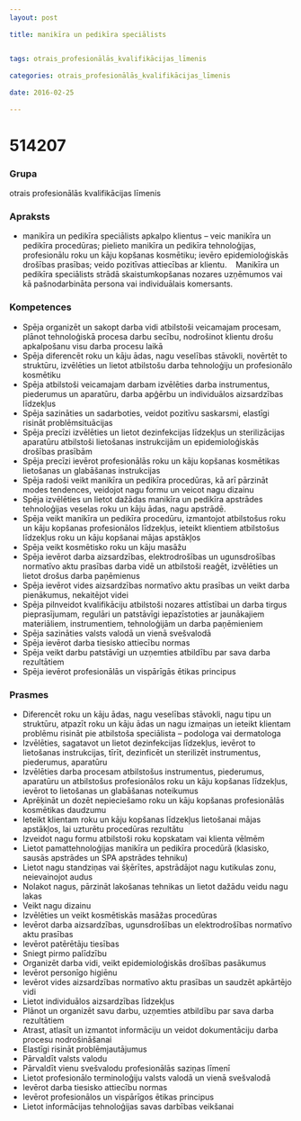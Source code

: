 ```yaml
---
layout: post
    
title: manikīra un pedikīra speciālists

    
tags: otrais_profesionālās_kvalifikācijas_līmenis
    
categories: otrais_profesionālās_kvalifikācijas_līmenis
    
date: 2016-02-25
    
---
```

# 514207

### Grupa
otrais profesionālās kvalifikācijas līmenis


### Apraksts

*  manikīra un pedikīra speciālists apkalpo klientus – veic manikīra un pedikīra procedūras; pielieto manikīra un pedikīra tehnoloģijas, profesionālu roku un kāju kopšanas kosmētiku; ievēro epidemioloģiskās drošības prasības; veido pozitīvas attiecības ar klientu.     Manikīra un pedikīra speciālists strādā skaistumkopšanas nozares uzņēmumos vai kā pašnodarbināta persona vai individuālais komersants.

### Kompetences

* Spēja organizēt un sakopt darba vidi atbilstoši veicamajam procesam, plānot tehnoloģiskā procesa darbu secību, nodrošinot klientu drošu apkalpošanu visu darba procesu laikā
* Spēja diferencēt roku un kāju ādas, nagu veselības stāvokli, novērtēt to struktūru, izvēlēties un lietot atbilstošu darba tehnoloģiju un profesionālo kosmētiku
* Spēja atbilstoši veicamajam darbam izvēlēties darba instrumentus, piederumus un aparatūru, darba apģērbu un individuālos aizsardzības līdzekļus
* Spēja sazināties un sadarboties, veidot pozitīvu saskarsmi, elastīgi risināt problēmsituācijas
* Spēja precīzi izvēlēties un lietot dezinfekcijas līdzekļus un sterilizācijas aparatūru atbilstoši lietošanas instrukcijām un epidemioloģiskās drošības prasībām
* Spēja precīzi ievērot profesionālās roku un kāju kopšanas kosmētikas lietošanas un glabāšanas instrukcijas
* Spēja radoši veikt manikīra un pedikīra procedūras, kā arī pārzināt modes tendences, veidojot nagu formu un veicot nagu dizainu
* Spēja izvēlēties un lietot dažādas manikīra un pedikīra apstrādes tehnoloģijas veselas roku un kāju ādas, nagu apstrādē.
* Spēja veikt manikīra un pedikīra procedūru, izmantojot atbilstošus roku un kāju kopšanas profesionālos līdzekļus, ieteikt klientiem atbilstošus līdzekļus roku un kāju kopšanai mājas apstākļos
* Spēja veikt kosmētisko roku un kāju masāžu
* Spēja ievērot darba aizsardzības, elektrodrošības un ugunsdrošības normatīvo aktu prasības darba vidē un atbilstoši reaģēt, izvēlēties un lietot drošus darba paņēmienus
* Spēja ievērot vides aizsardzības normatīvo aktu prasības un veikt darba pienākumus, nekaitējot videi
* Spēja pilnveidot kvalifikāciju atbilstoši nozares attīstībai un darba tirgus pieprasījumam, regulāri un patstāvīgi iepazīstoties ar jaunākajiem materiāliem, instrumentiem, tehnoloģijām un darba paņēmieniem
* Spēja sazināties valsts valodā un vienā svešvalodā
* Spēja ievērot darba tiesisko attiecību normas
* Spēja veikt darbu patstāvīgi un uzņemties atbildību par sava darba rezultātiem
* Spēja ievērot profesionālās un vispārīgās ētikas principus

### Prasmes 
* Diferencēt roku un kāju ādas, nagu veselības stāvokli, nagu tipu un struktūru, atpazīt roku un kāju ādas un nagu izmaiņas un ieteikt klientam problēmu risināt pie atbilstoša speciālista – podologa vai dermatologa
* Izvēlēties, sagatavot un lietot dezinfekcijas līdzekļus, ievērot to lietošanas instrukcijas, tīrīt, dezinficēt un sterilizēt instrumentus, piederumus, aparatūru
* Izvēlēties darba procesam atbilstošus instrumentus, piederumus, aparatūru un atbilstošus profesionālos roku un kāju kopšanas līdzekļus, ievērot to lietošanas un glabāšanas noteikumus
* Aprēķināt un dozēt nepieciešamo roku un kāju kopšanas profesionālās kosmētikas daudzumu
* Ieteikt klientam roku un kāju kopšanas līdzekļus lietošanai mājas apstākļos, lai uzturētu procedūras rezultātu
* Izveidot nagu formu atbilstoši roku kopskatam vai klienta vēlmēm
* Lietot pamattehnoloģijas manikīra un pedikīra procedūrā (klasisko, sausās apstrādes un SPA apstrādes tehniku)
* Lietot nagu standziņas vai šķērītes, apstrādājot nagu kutikulas zonu, neievainojot audus
* Nolakot nagus, pārzināt lakošanas tehnikas un lietot dažādu veidu nagu lakas
* Veikt nagu dizainu
* Izvēlēties un veikt kosmētiskās masāžas procedūras
* Ievērot darba aizsardzības, ugunsdrošības un elektrodrošības normatīvo aktu prasības
* Ievērot patērētāju tiesības
* Sniegt pirmo palīdzību
* Organizēt darba vidi, veikt epidemioloģiskās drošības pasākumus
* Ievērot personīgo higiēnu
* Ievērot vides aizsardzības normatīvo aktu prasības un saudzēt apkārtējo vidi
* Lietot individuālos aizsardzības līdzekļus
* Plānot un organizēt savu darbu, uzņemties atbildību par sava darba rezultātiem
* Atrast, atlasīt un izmantot informāciju un veidot dokumentāciju darba procesu nodrošināšanai
* Elastīgi risināt problēmjautājumus
* Pārvaldīt valsts valodu
* Pārvaldīt vienu svešvalodu profesionālās saziņas līmenī
* Lietot profesionālo terminoloģiju valsts valodā un vienā svešvalodā
* Ievērot darba tiesisko attiecību normas
* Ievērot profesionālos un vispārīgos ētikas principus
* Lietot informācijas tehnoloģijas savas darbības veikšanai